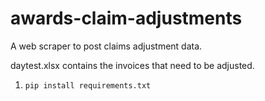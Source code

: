 # awards-claim-adjustments
A web scraper to post claims adjustment data.

daytest.xlsx contains the invoices that need to be adjusted.

1. `pip install requirements.txt`
